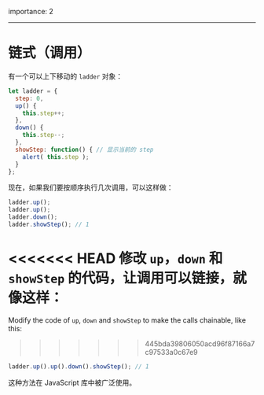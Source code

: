 importance: 2

---

# 链式（调用）

有一个可以上下移动的 `ladder` 对象：

```js
let ladder = {
  step: 0,
  up() { 
    this.step++;
  },
  down() { 
    this.step--;
  },
  showStep: function() { // 显示当前的 step
    alert( this.step );
  }
};
```

现在，如果我们要按顺序执行几次调用，可以这样做：

```js
ladder.up();
ladder.up();
ladder.down();
ladder.showStep(); // 1
```

<<<<<<< HEAD
修改 `up`，`down` 和 `showStep` 的代码，让调用可以链接，就像这样：
=======
Modify the code of `up`, `down` and `showStep` to make the calls chainable, like this:
>>>>>>> 445bda39806050acd96f87166a7c97533a0c67e9

```js
ladder.up().up().down().showStep(); // 1
```

这种方法在 JavaScript 库中被广泛使用。
